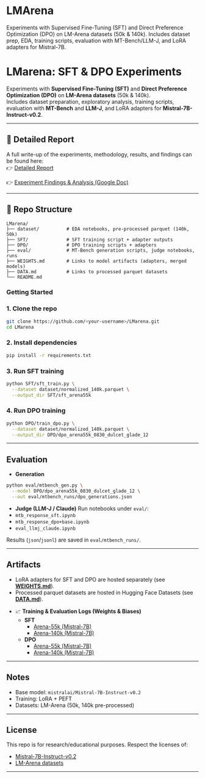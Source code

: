 # LMArena
Experiments with Supervised Fine-Tuning (SFT) and Direct Preference Optimization (DPO) on LM-Arena datasets (50k &amp; 140k). Includes dataset prep, EDA, training scripts, evaluation with MT-Bench/LLM-J, and LoRA adapters for Mistral-7B.

# LMarena: SFT & DPO Experiments

Experiments with **Supervised Fine-Tuning (SFT)** and **Direct Preference Optimization (DPO)** on **LM-Arena datasets** (50k & 140k).  
Includes dataset preparation, exploratory analysis, training scripts, evaluation with **MT-Bench** and **LLM-J**, and LoRA adapters for **Mistral-7B-Instruct-v0.2**.

---

## 📑 Detailed Report

A full write-up of the experiments, methodology, results, and findings can be found here:  
👉 [Detailed Report](DETAILED_REPORT.md)

👉 [Experiment Findings & Analysis (Google Doc)](https://docs.google.com/document/d/1IjerZweqzagm4FoHFrzsNMljirMTfbR4L1vb9okoXtE/edit?usp=sharing)


---

## 📂 Repo Structure

```text
LMarena/
├── dataset/          # EDA notebooks, pre-processed parquet (140k, 50k)
├── SFT/              # SFT training script + adapter outputs
├── DPO/              # DPO training scripts + adapters
├── eval/             # MT-Bench generation scripts, judge notebooks, runs
├── WEIGHTS.md        # Links to model artifacts (adapters, merged models)
├── DATA.md           # Links to processed parquet datasets
└── README.md
``` 

### Getting Started

### 1. Clone the repo
```bash
git clone https://github.com/<your-username>/LMarena.git
cd LMarena
````
### 2. Install dependencies

```bash
pip install -r requirements.txt
```

### 3. Run SFT training

```bash
python SFT/sft_train.py \
  --dataset dataset/normalized_140k.parquet \
  --output_dir SFT/sft_arena55k
```

### 4. Run DPO training

```bash
python DPO/train_dpo.py \
  --dataset dataset/normalized_140k.parquet \
  --output_dir DPO/dpo_arena55k_0830_dulcet_glade_12
```

---

## Evaluation

* **Generation**

```bash
python eval/mtbench_gen.py \
  --model DPO/dpo_arena55k_0830_dulcet_glade_12 \
  --out eval/mtbench_runs/dpo_generations.json
```

* **Judge (LLM-J / Claude)**
  Run notebooks under `eval/`:
* `mtb_response_sft.ipynb`
* `mtb_response_dpo+base.ipynb`
* `eval_llmj_claude.ipynb`

Results (`json`/`jsonl`) are saved in `eval/mtbench_runs/`.

---

## Artifacts

* LoRA adapters for SFT and DPO are hosted separately (see **[WEIGHTS.md](WEIGHTS.md)**).
* Processed parquet datasets are hosted in Hugging Face Datasets (see **[DATA.md](DATA.md)**).
- 📈 **Training & Evaluation Logs (Weights & Biases)**  
  - **SFT**
    - [Arena-55k (Mistral-7B)](https://api.wandb.ai/links/sidarthsrinivasan-ucla/ps585w1s)
    - [Arena-140k (Mistral-7B)](https://api.wandb.ai/links/sidarthsrinivasan-ucla/ps585w1s)
  - **DPO**
    - [Arena-55k (Mistral-7B)](https://api.wandb.ai/links/sidarthsrinivasan-ucla/ps585w1s)
    - [Arena-140k (Mistral-7B)](https://api.wandb.ai/links/sidarthsrinivasan-ucla/ps585w1s)
      
---

## Notes

* Base model: `mistralai/Mistral-7B-Instruct-v0.2`
* Training: LoRA + PEFT
* Datasets: LM-Arena (50k, 140k pre-processed)

---

## License

This repo is for research/educational purposes. Respect the licenses of:

* [Mistral-7B-Instruct-v0.2](https://huggingface.co/mistralai/Mistral-7B-Instruct-v0.2)
* [LM-Arena datasets](https://huggingface.co/datasets/lmarena-ai)

---

```
